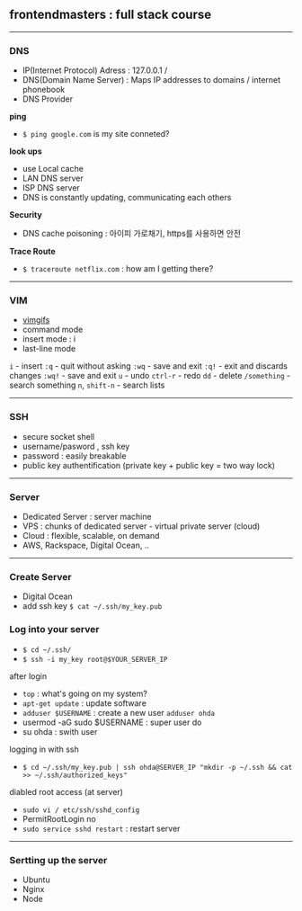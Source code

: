 ## frontendmasters : full stack course


---

### DNS

- IP(Internet Protocol) Adress : 127.0.0.1 /
- DNS(Domain Name Server) : Maps IP addresses to domains / internet phonebook
- DNS Provider

**ping**
- `$ ping google.com` is my site conneted?

**look ups**
- use Local cache
- LAN DNS server
- ISP DNS server
- DNS is constantly updating, communicating each others

**Security**
- DNS cache poisoning : 아이피 가로채기, https를 사용하면 안전

**Trace Route**
- `$ traceroute netflix.com` : how am I getting there?

---

### VIM
- [vimgifs](https://vimgifs.com/)
- command mode
- insert mode : i
- last-line mode

`i` - insert
`:q` - quit without asking
`:wq` - save and exit
`:q!` - exit and discards changes
`:wq!` - save and exit 
`u` - undo
`ctrl-r` - redo
`dd` - delete
`/something` - search something 
`n`, `shift-n` - search lists

---

### SSH
- secure socket shell
- username/pasword ,  ssh key
- password : easily breakable
- public key authentification (private key + public key = two way lock)


---

### Server
- Dedicated Server : server machine
- VPS : chunks of dedicated server - virtual private server (cloud)
- Cloud : flexible, scalable, on demand
- AWS, Rackspace, Digital Ocean, ..

---

### Create Server

- Digital Ocean
- add ssh key  `$ cat ~/.ssh/my_key.pub`


### Log into your server

- `$ cd ~/.ssh/`
- `$ ssh -i my_key root@$YOUR_SERVER_IP`

after login
- `top` : what's going on my system?
- `apt-get update` : update software
- `adduser $USERNAME` : create a new user `adduser ohda`
- usermod -aG sudo $USERNAME : super user do
- su ohda : swith user

logging in with ssh
- `$ cd ~/.ssh/my_key.pub | ssh ohda@SERVER_IP "mkdir -p ~/.ssh && cat >> ~/.ssh/authorized_keys"`

diabled root access (at server)
- `sudo vi / etc/ssh/sshd_config`
- PermitRootLogin no
- `sudo service sshd restart` : restart server

---

### Sertting up the server

- Ubuntu
- Nginx
- Node


